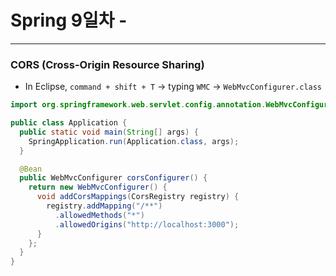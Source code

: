 # Spring 9일차 - 

---



### CORS (Cross-Origin Resource Sharing)

- In Eclipse, `command + shift + T` -> typing `WMC` -> `WebMvcConfigurer.class`

```java
import org.springframework.web.servlet.config.annotation.WebMvcConfigurer

public class Application {
  public static void main(String[] args) {
    SpringApplication.run(Application.class, args);
  }

  @Bean
  public WebMvcConfigurer corsConfigurer() {
    return new WebMvcConfigurer() {
      void addCorsMappings(CorsRegistry registry) {
        registry.addMapping("/**")
          .allowedMethods("*")
          .allowedOrigins("http://localhost:3000");
      }
    };
  }
}
```

